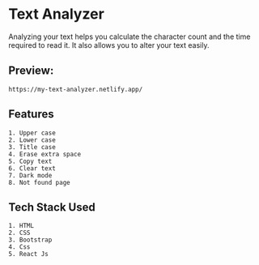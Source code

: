 # Text Analyzer
Analyzing your text helps you calculate the character count and the time required to read it. It also allows you to alter your text easily.
##  Preview:
    https://my-text-analyzer.netlify.app/
    


##  Features
    1. Upper case
    2. Lower case
    3. Title case
    4. Erase extra space
    5. Copy text
    6. Clear text
    7. Dark mode
    8. Not found page

##  Tech Stack Used
    1. HTML
    2. CSS
    3. Bootstrap
    4. Css
    5. React Js